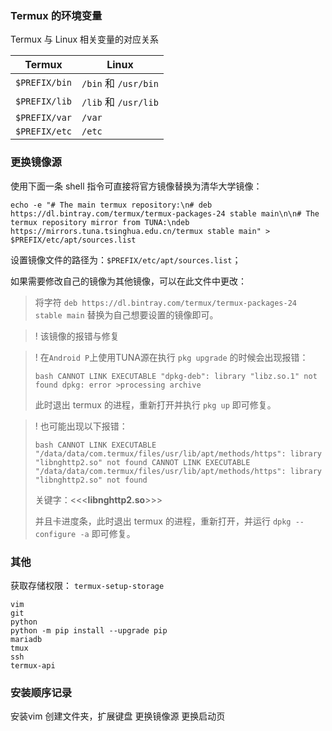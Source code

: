 ### Termux 的环境变量

Termux 与 Linux 相关变量的对应关系

|Termux|Linux|
|-|-|
|`$PREFIX/bin`|`/bin` 和 `/usr/bin`|
|`$PREFIX/lib`|`/lib` 和 `/usr/lib`|
|`$PREFIX/var`|`/var`|
|`$PREFIX/etc`|`/etc`|

### 更换镜像源

使用下面一条 shell 指令可直接将官方镜像替换为清华大学镜像：

```
echo -e "# The main termux repository:\n# deb https://dl.bintray.com/termux/termux-packages-24 stable main\n\n# The termux repository mirror from TUNA:\ndeb https://mirrors.tuna.tsinghua.edu.cn/termux stable main" > $PREFIX/etc/apt/sources.list
```

设置镜像文件的路径为：`$PREFIX/etc/apt/sources.list`；

如果需要修改自己的镜像为其他镜像，可以在此文件中更改：

>将字符 `deb https://dl.bintray.com/termux/termux-packages-24 stable main` 替换为自己想要设置的镜像即可。

>! 该镜像的报错与修复

>! 在`Android P`上使用TUNA源在执行 `pkg upgrade` 的时候会出现报错：
>
> `bash CANNOT LINK EXECUTABLE "dpkg-deb": library "libz.so.1" not found dpkg: error >processing archive`
>
>此时退出 termux 的进程，重新打开并执行 `pkg up` 即可修复。
	
>! 也可能出现以下报错：
>
> `bash CANNOT LINK EXECUTABLE "/data/data/com.termux/files/usr/lib/apt/methods/https": library "libnghttp2.so" not found CANNOT LINK EXECUTABLE "/data/data/com.termux/files/usr/lib/apt/methods/https": library "libnghttp2.so" not found`
>
>关键字：<<<**libnghttp2.so**>>>
>
>并且卡进度条，此时退出 termux 的进程，重新打开，并运行 `dpkg --configure -a` 即可修复。

### 其他

获取存储权限：
`termux-setup-storage`

```
vim
git 
python  
python -m pip install --upgrade pip
mariadb
tmux
ssh
termux-api
```


### 安装顺序记录

安装vim
创建文件夹，扩展键盘
更换镜像源
更换启动页
